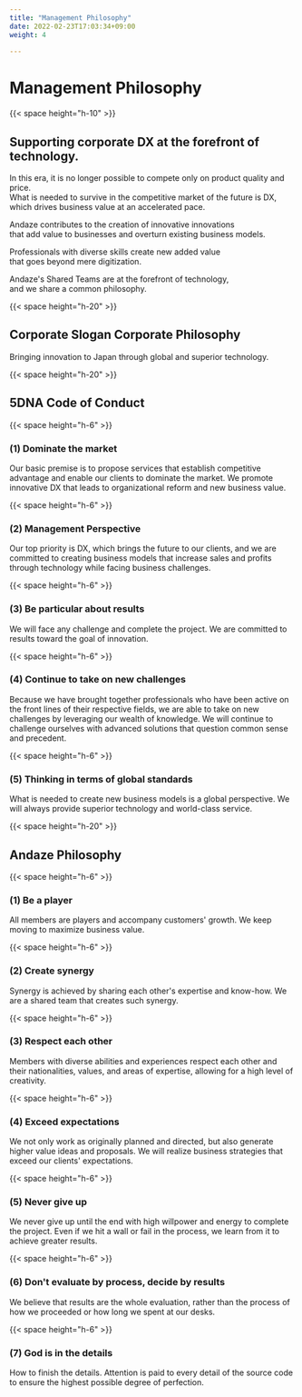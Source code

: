 ```yaml
---
title: "Management Philosophy"
date: 2022-02-23T17:03:34+09:00
weight: 4
 
---
```

# Management Philosophy

{{< space height="h-10" >}}

## Supporting corporate DX at the forefront of technology.  

In this era, it is no longer possible to compete only on product quality and price.  
What is needed to survive in the competitive market of the future is DX,  
which drives business value at an accelerated pace.

Andaze contributes to the creation of innovative innovations  
that add value to businesses and overturn existing business models.  

Professionals with diverse skills create new added value  
that goes beyond mere digitization.  

Andaze's Shared Teams are at the forefront of technology,  
and we share a common philosophy.

{{< space height="h-20" >}}

## Corporate Slogan Corporate Philosophy  

<font class="font-bold text-xl">Bringing innovation to Japan through global and superior technology.</font>

{{< space height="h-20" >}}

## 5DNA Code of Conduct

{{< space height="h-6" >}}

### (1)	Dominate the market  

Our basic premise is to propose services that establish competitive advantage and enable our clients to dominate the market. We promote innovative DX that leads to organizational reform and new business value.

{{< space height="h-6" >}}

### (2)	Management Perspective  

Our top priority is DX, which brings the future to our clients, and we are committed to creating business models that increase sales and profits through technology while facing business challenges.

{{< space height="h-6" >}}

### (3)	Be particular about results  

We will face any challenge and complete the project. We are committed to results toward the goal of innovation.

{{< space height="h-6" >}}

### (4)	Continue to take on new challenges  

Because we have brought together professionals who have been active on the front lines of their respective fields, we are able to take on new challenges by leveraging our wealth of knowledge. We will continue to challenge ourselves with advanced solutions that question common sense and precedent.

{{< space height="h-6" >}}

### (5)	Thinking in terms of global standards  

What is needed to create new business models is a global perspective. We will always provide superior technology and world-class service.

{{< space height="h-20" >}}

## Andaze Philosophy

{{< space height="h-6" >}}
 
### (1)	Be a player 

All members are players and accompany customers' growth. We keep moving to maximize business value.

{{< space height="h-6" >}}

### (2)	Create synergy  

Synergy is achieved by sharing each other's expertise and know-how. We are a shared team that creates such synergy.

{{< space height="h-6" >}}

### (3)	Respect each other  

Members with diverse abilities and experiences respect each other and their nationalities, values, and areas of expertise, allowing for a high level of creativity.

{{< space height="h-6" >}}

### (4)	Exceed expectations  

We not only work as originally planned and directed, but also generate higher value ideas and proposals. We will realize business strategies that exceed our clients' expectations.

{{< space height="h-6" >}}

### (5)	Never give up  

We never give up until the end with high willpower and energy to complete the project. Even if we hit a wall or fail in the process, we learn from it to achieve greater results.

{{< space height="h-6" >}}

### (6)	Don't evaluate by process, decide by results  

We believe that results are the whole evaluation, rather than the process of how we proceeded or how long we spent at our desks.

{{< space height="h-6" >}}

### (7)	God is in the details  

How to finish the details. Attention is paid to every detail of the source code to ensure the highest possible degree of perfection.